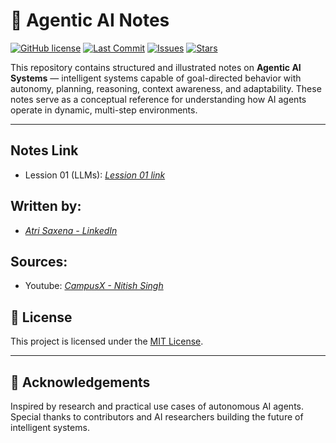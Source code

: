 # 🧠 Agentic AI Notes

[![GitHub license](https://img.shields.io/github/license/AtriSaxena/LangGraph_Learning)](LICENSE)
[![Last Commit](https://img.shields.io/github/last-commit/AtriSaxena/LangGraph_Learning)](https://github.com/your-username/langchain-notes/commits/main)
[![Issues](https://img.shields.io/github/issues/AtriSaxena/LangGraph_Learning)](https://github.com/your-username/langchain-notes/issues)
[![Stars](https://img.shields.io/github/stars/AtriSaxena/LangGraph_Learning)](https://github.com/your-username/langchain-notes/stargazers)


This repository contains structured and illustrated notes on **Agentic AI Systems** — intelligent systems capable of goal-directed behavior with autonomy, planning, reasoning, context awareness, and adaptability. These notes serve as a conceptual reference for understanding how AI agents operate in dynamic, multi-step environments.

---



## Notes Link

- Lession 01 (LLMs): *[Lession 01 link](https://github.com/AtriSaxena/LangGraph_Learning/blob/main/Lession_01.md)*


## Written by: 
- *[Atri Saxena - LinkedIn](https://www.linkedin.com/in/atrisaxena/)*

## Sources: 
- Youtube: *[CampusX - Nitish Singh](https://www.youtube.com/@campusx-official)*

## 📝 License

This project is licensed under the [MIT License](LICENSE).

---

## 🙌 Acknowledgements

Inspired by research and practical use cases of autonomous AI agents.  
Special thanks to contributors and AI researchers building the future of intelligent systems.